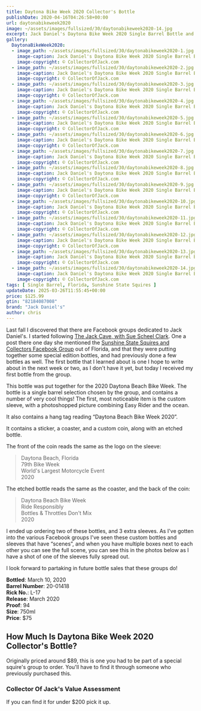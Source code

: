 ```yaml
---
title: Daytona Bike Week 2020 Collector's Bottle
publishDate: 2020-04-16T04:26:58+00:00
url: daytonabikeweek2020
image: ~/assets/images/fullsized/30/daytonabikeweek2020-14.jpg
excerpt: Jack Daniel's Daytona Bike Week 2020 Single Barrel Bottle and packaging
gallery:
  DaytonaBikeWeek2020:
  - image_path: ~/assets/images/fullsized/30/daytonabikeweek2020-1.jpg
    image-caption: Jack Daniel's Daytona Bike Week 2020 Single Barrel Bottle and packaging
    image-copyright: © CollectorOfJack.com
  - image_path: ~/assets/images/fullsized/30/daytonabikeweek2020-2.jpg
    image-caption: Jack Daniel's Daytona Bike Week 2020 Single Barrel Bottle and packaging
    image-copyright: © CollectorOfJack.com
  - image_path: ~/assets/images/fullsized/30/daytonabikeweek2020-3.jpg
    image-caption: Jack Daniel's Daytona Bike Week 2020 Single Barrel Bottle and packaging
    image-copyright: © CollectorOfJack.com
  - image_path: ~/assets/images/fullsized/30/daytonabikeweek2020-4.jpg
    image-caption: Jack Daniel's Daytona Bike Week 2020 Single Barrel Bottle and packaging
    image-copyright: © CollectorOfJack.com
  - image_path: ~/assets/images/fullsized/30/daytonabikeweek2020-5.jpg
    image-caption: Jack Daniel's Daytona Bike Week 2020 Single Barrel Bottle and packaging
    image-copyright: © CollectorOfJack.com
  - image_path: ~/assets/images/fullsized/30/daytonabikeweek2020-6.jpg
    image-caption: Jack Daniel's Daytona Bike Week 2020 Single Barrel Bottle and packaging
    image-copyright: © CollectorOfJack.com
  - image_path: ~/assets/images/fullsized/30/daytonabikeweek2020-7.jpg
    image-caption: Jack Daniel's Daytona Bike Week 2020 Single Barrel Bottle and packaging
    image-copyright: © CollectorOfJack.com
  - image_path: ~/assets/images/fullsized/30/daytonabikeweek2020-8.jpg
    image-caption: Jack Daniel's Daytona Bike Week 2020 Single Barrel Bottle and packaging
    image-copyright: © CollectorOfJack.com
  - image_path: ~/assets/images/fullsized/30/daytonabikeweek2020-9.jpg
    image-caption: Jack Daniel's Daytona Bike Week 2020 Single Barrel Bottle and packaging
    image-copyright: © CollectorOfJack.com
  - image_path: ~/assets/images/fullsized/30/daytonabikeweek2020-10.jpg
    image-caption: Jack Daniel's Daytona Bike Week 2020 Single Barrel Bottle and packaging
    image-copyright: © CollectorOfJack.com
  - image_path: ~/assets/images/fullsized/30/daytonabikeweek2020-11.jpg
    image-caption: Jack Daniel's Daytona Bike Week 2020 Single Barrel Bottle and packaging
    image-copyright: © CollectorOfJack.com
  - image_path: ~/assets/images/fullsized/30/daytonabikeweek2020-12.jpg
    image-caption: Jack Daniel's Daytona Bike Week 2020 Single Barrel Bottle and packaging
    image-copyright: © CollectorOfJack.com
  - image_path: ~/assets/images/fullsized/30/daytonabikeweek2020-13.jpg
    image-caption: Jack Daniel's Daytona Bike Week 2020 Single Barrel Bottle and packaging
    image-copyright: © CollectorOfJack.com
  - image_path: ~/assets/images/fullsized/30/daytonabikeweek2020-14.jpg
    image-caption: Jack Daniel's Daytona Bike Week 2020 Single Barrel Bottle and packaging
    image-copyright: © CollectorOfJack.com
tags: [ Single Barrel, Florida, Sunshine State Squires ]
updateDate: 2025-03-26T11:55:45+00:00
price: $125.99
gtin: "82184087008"
brand: "Jack Daniel's"
author: chris
---
```

Last fall I discovered that there are Facebook groups dedicated to Jack Daniel's. I started following <a href="https://www.facebook.com/groups/1715814138658931/" target="_blank">The Jack Cave, with Sue Scheel Clark</a>. One a post there one day she mentioned the <a href="https://www.facebook.com/groups/300956420510408/" target="_blank">Sunshine State Squires and Collectors Facebook Group</a> out of Florida, and that they were putting together some special edition bottles, and had previously done a few bottles as well. The first bottle that I learned about is one I hope to write about in the next week or two, as I don't have it yet, but today I received my first bottle from the group.

This bottle was put together for the 2020 Daytona Beach Bike Week. The bottle is a single barrel selection chosen by the group, and contains a number of very cool things! The first, most noticeable item is the custom sleeve, with a photoshopped picture combining Easy Rider and the ocean. 

It also contains a hang tag reading “Daytona Beach Bike Week 2020”.

It contains a sticker, a coaster, and a custom coin, along with an etched bottle.

The front of the coin reads the same as the logo on the sleeve:

> Daytona Beach, Florida  
> 79th Bike Week  
> World's Largest Motorcycle Event  
> 2020

The etched bottle reads the same as the coaster, and the back of the coin:
> Daytona Beach Bike Week  
> Ride Responsibly  
> Bottles &amp; Throttles Don't Mix  
> 2020

I ended up ordering two of these bottles, and 3 extra sleeves. As I've gotten into the various Facebook groups I've seen these custom bottles and sleeves that have “scenes”, and when you have multiple boxes next to each other you can see the full scene, you can see this in the photos below as I have a shot of one of the sleeves fully spread out.

I look forward to partaking in future bottle sales that these groups do!

**Bottled**: March 10, 2020  
**Barrel Number**: 20-01418  
**Rick No.**: L-17  
**Release**: March 2020  
**Proof**: 94  
**Size**: 750ml  
**Price**: $75  


## How Much Is Daytona Bike Week 2020 Collector's Bottle?
Originally priced around $89, this is one you had to be part of a special squire's group to order. You'll have to find it through someone who previously purchased this.
 
### Collector Of Jack's Value Assessment
If you can find it for under $200 pick it up.


